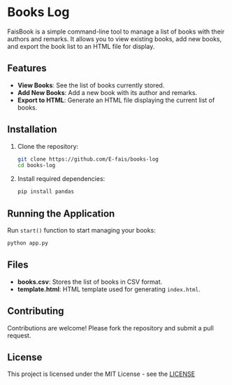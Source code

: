 
# Books Log

FaisBook is a simple command-line tool to manage a list of books with their authors and remarks. It allows you to view existing books, add new books, and export the book list to an HTML file for display.

## Features

- **View Books**: See the list of books currently stored.
- **Add New Books**: Add a new book with its author and remarks.
- **Export to HTML**: Generate an HTML file displaying the current list of books.


## Installation

1. Clone the repository:
   ```bash
   git clone https://github.com/E-fais/books-log
   cd books-log
   ```

2. Install required dependencies:
   ```bash
   pip install pandas
   ```

## Running the Application

Run `start()` function to start managing your books:
```bash
python app.py
```

## Files

- **books.csv**: Stores the list of books in CSV format.
- **template.html**: HTML template used for generating `index.html`.

## Contributing

Contributions are welcome! Please fork the repository and submit a pull request.

## License

This project is licensed under the MIT License - see the [LICENSE](LICENSE)
